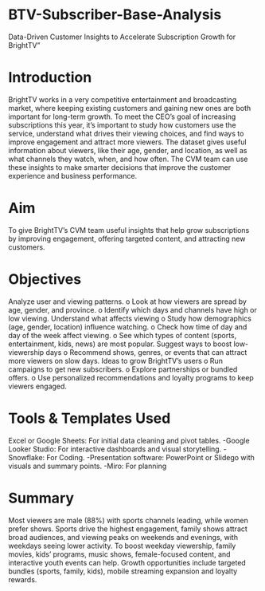 # BTV-Subscriber-Base-Analysis
Data-Driven Customer Insights to Accelerate Subscription Growth for BrightTV”

# Introduction
BrightTV works in a very competitive entertainment and broadcasting market, where keeping existing customers and gaining new ones are both important for long-term growth. To meet the CEO’s goal of increasing subscriptions this year, it’s important to study how customers use the service, understand what drives their viewing choices, and find ways to improve engagement and attract more viewers.
The dataset gives useful information about viewers, like their age, gender, and location, as well as what channels they watch, when, and how often. The CVM team can use these insights to make smarter decisions that improve the customer experience and business performance.

# Aim
To give BrightTV’s CVM team useful insights that help grow subscriptions by improving engagement, offering targeted content, and attracting new customers.

# Objectives
Analyze user and viewing patterns.
o	Look at how viewers are spread by age, gender, and province.
o	Identify which days and channels have high or low viewing.
Understand what affects viewing
o	Study how demographics (age, gender, location) influence watching.
o	Check how time of day and day of the week affect viewing.
o	See which types of content (sports, entertainment, kids, news) are most popular.
Suggest ways to boost low-viewership days
o	Recommend shows, genres, or events that can attract more viewers on slow days.
Ideas to grow BrightTV’s users
o	Run campaigns to get new subscribers.
o	Explore partnerships or bundled offers.
o	Use personalized recommendations and loyalty programs to keep viewers engaged.

# Tools & Templates Used
Excel or Google Sheets: For initial data cleaning and pivot tables. -Google Looker Studio: For interactive dashboards and visual storytelling. -Snowflake: For Coding. -Presentation software: PowerPoint or Slidego with visuals and summary points. -Miro: For planning

# Summary
Most viewers are male (88%) with sports channels leading, while women prefer shows. Sports drive the highest engagement, family shows attract broad audiences, and viewing peaks on weekends and evenings, with weekdays seeing lower activity. To boost weekday viewership, family movies, kids’ programs, music shows, female-focused content, and interactive youth events can help. Growth opportunities include targeted bundles (sports, family, kids), mobile streaming expansion and loyalty rewards.

